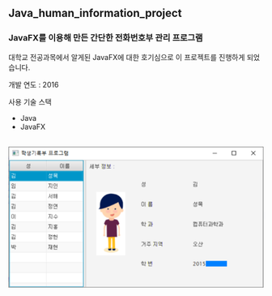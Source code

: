 <h2>Java_human_information_project</h2>

<h3>JavaFX를 이용해 만든 간단한 전화번호부 관리 프로그램</h3>
<p>대학교 전공과목에서 알게된 JavaFX에 대한 호기심으로 이 프로젝트를 진행하게 되었습니다.</p>

개발 연도 : 2016

사용 기술 스택
- Java <br/>
- JavaFX


<br/>
<img src="https://github.com/ksm1538/projectImagesRepo/blob/main/Java_human_information_project/main.png" />
